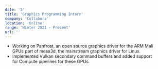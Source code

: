 ```yaml
---
date: '5'
title: 'Graphics Programming Intern'
company: 'Collabora'
location: 'Online'
range: 'Winter 2021 - Present'
url: ''
---
```


- Working on Panfrost, an open source graphics driver for the ARM Mali GPUs part of mesa3d, the mainstream graphics driver for Linux.
- Implemented Vulkan secondary command buffers and added support for Compute pipelines for these GPUs.

